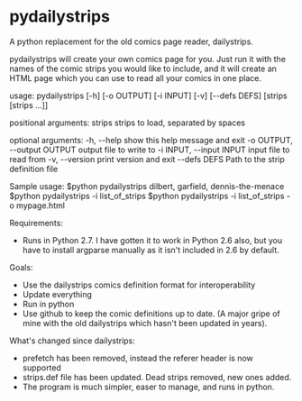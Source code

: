 pydailystrips
=============

A python replacement for the old comics page reader, dailystrips.

pydailystrips will create your own comics page for you. Just run it with the names of the comic strips you would like to include, and it will create an HTML page which you can use to read all your comics in one place. 

usage: pydailystrips [-h] [-o OUTPUT] [-i INPUT] [-v] [--defs DEFS]
                     [strips [strips ...]]

positional arguments:
  strips                strips to load, separated by spaces

optional arguments:
  -h, --help            	show this help message and exit
  -o OUTPUT, --output OUTPUT	output file to write to
  -i INPUT, --input INPUT	input file to read from
  -v, --version     	    	print version and exit
  --defs DEFS           	Path to the strip definition file


Sample usage:
  $python pydailystrips dilbert, garfield, dennis-the-menace
  $python pydailystrips -i list_of_strips
  $python pydailystrips -i list_of_strips -o mypage.html

Requirements:
* Runs in Python 2.7. I have gotten it to work in Python 2.6 also, but you have to install argparse manually as it isn't included in 2.6 by default.

Goals:
* Use the dailystrips comics definition format for interoperability
* Update everything
* Run in python
* Use github to keep the comic definitions up to date. (A major gripe of mine with the old dailystrips which hasn't been updated in years).

What's changed since dailystrips:
* prefetch has been removed, instead the referer header is now supported
* strips.def file has been updated. Dead strips removed, new ones added.
* The program is much simpler, easer to manage, and runs in python.
